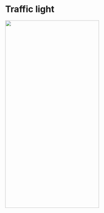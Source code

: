 # Traffic light

<img src="https://github.com/Vladchere/TrafficLight/blob/master/RPReplay_Final1615398549.gif" width="300" height="600" />
